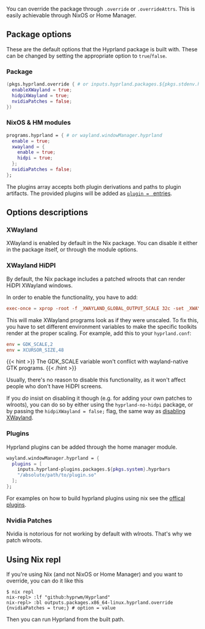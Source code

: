 You can override the package through `.override` or `.overrideAttrs`. This is
easily achievable through NixOS or Home Manager.

## Package options

These are the default options that the Hyprland package is built with. These
can be changed by setting the appropriate option to `true`/`false`.

### Package

```nix
(pkgs.hyprland.override { # or inputs.hyprland.packages.${pkgs.stdenv.hostPlatform.system}.default
  enableXWayland = true;
  hidpiXWayland = true;
  nvidiaPatches = false;
})
```

### NixOS & HM modules

```nix
programs.hyprland = { # or wayland.windowManager.hyprland
  enable = true;
  xwayland = {
    enable = true;
    hidpi = true;
  };
  nvidiaPatches = false;
};
```

The plugins array accepts both plugin derivations and paths to plugin artifacts.
The provided plugins will be added as [`plugin = ` entries](../Plugins/Using-Plugins#installing--using-plugins).

## Options descriptions

### XWayland

XWayland is enabled by default in the Nix package. You can disable it either
in the package itself, or through the module options.

### XWayland HiDPI

By default, the Nix package includes a patched wlroots that can render HiDPI
XWayland windows.

In order to enable the functionality, you have to add:

```toml
exec-once = xprop -root -f _XWAYLAND_GLOBAL_OUTPUT_SCALE 32c -set _XWAYLAND_GLOBAL_OUTPUT_SCALE 2
```

This will make XWayland programs look as if they were unscaled. To fix this, you
have to set different environment variables to make the specific toolkits
render at the proper scaling. For example, add this to your `hyprland.conf`:

```ini
env = GDK_SCALE,2
env = XCURSOR_SIZE,48
```

{{< hint >}}
The GDK_SCALE variable won't conflict with wayland-native GTK programs.
{{< /hint >}}

Usually, there's no reason to disable this functionality, as it won't affect
people who don't have HiDPI screens.

If you _do_ insist on disabling it though (e.g. for adding your own patches
to wlroots), you can do so by either using the `hyprland-no-hidpi` package,
or by passing the `hidpiXWayland = false;` flag, the same way as
[disabling XWayland](#package).

### Plugins

Hyprland plugins can be added through the home manager module.

```nix
wayland.windowManager.hyprland = {
  plugins = [
    inputs.hyprland-plugins.packages.${pkgs.system}.hyprbars
    "/absolute/path/to/plugin.so"
  ];
};
```

For examples on how to build hyprland plugins using nix see the [offical plugins](https://github.com/hyprwm/hyprland-plugins).

### Nvidia Patches

Nvidia is notorious for not working by default with wlroots. That's why we
patch wlroots.

## Using Nix repl

If you're using Nix (and not NixOS or Home Manager) and you want to override,
you can do it like this

```console
$ nix repl
nix-repl> :lf "github:hyprwm/Hyprland"
nix-repl> :bl outputs.packages.x86_64-linux.hyprland.override {nvidiaPatches = true;} # option = value
```

Then you can run Hyprland from the built path.
